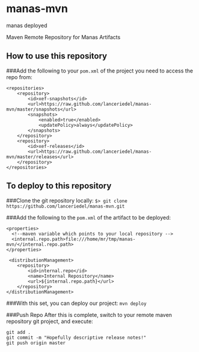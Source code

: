 manas-mvn
=========

manas deployed



Maven Remote Repository for Manas Artifacts

How to use this repository
--------------------------

###Add the following to your ```pom.xml``` of the project you need to access the repo from:

```
<repositories>
    <repository>
        <id>xef-snapshots</id>
        <url>https://raw.github.com/lanceriedel/manas-mvn/master/snapshots</url>
        <snapshots>
     		<enabled>true</enabled>
      		<updatePolicy>always</updatePolicy>
   		</snapshots>
    </repository>
    <repository>
        <id>xef-releases</id>
        <url>https://raw.github.com/lanceriedel/manas-mvn/master/releases</url>
    </repository>
</repositories>
```

To deploy to this repository
----------------------------
###Clone the git repository locally:
```$> git clone https://github.com/lanceriedel/manas-mvn.git```

###Add the following to the ```pom.xml``` of the artifact to be deployed:
```
<properties>
  <!--maven variable which points to your local repository -->
  <internal.repo.path>file:///home/mr/tmp/manas-mvn/</internal.repo.path>
</properties>

 <distributionManagement>
 	<repository>
    	<id>internal.repo</id>
    	<name>Internal Repository</name>
    	<url>${internal.repo.path}</url>
	</repository>   
</distributionManagement>
```

###With this set, you can deploy our project:
```mvn deploy```

###Push Repo
After this is complete, switch to your remote maven repository git project, and execute:

```
git add .
git commit -m "Hopefully descriptive release notes!"
git push origin master
```
